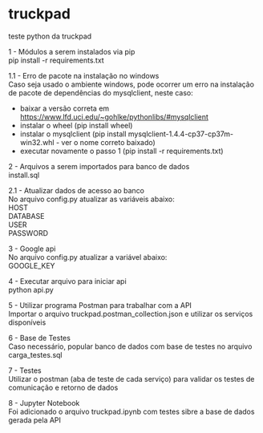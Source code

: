 # truckpad
teste python da truckpad

1 - Módulos a serem instalados via pip\
pip install -r requirements.txt

1.1 - Erro de pacote na instalação no windows\
Caso seja usado o ambiente windows, pode ocorrer um erro na instalação de pacote de dependências do mysqlclient, neste caso:
* baixar a versão correta em https://www.lfd.uci.edu/~gohlke/pythonlibs/#mysqlclient
* instalar o wheel (pip install wheel)
* instalar o mysqlclient (pip install mysqlclient-1.4.4-cp37-cp37m-win32.whl - ver o nome correto baixado)
* executar novamente o passo 1 (pip install -r requirements.txt)

2 - Arquivos a serem importados para banco de dados\
install.sql

2.1 - Atualizar dados de acesso ao banco\
No arquivo config.py atualizar as variáveis abaixo:\
HOST\
DATABASE\
USER\
PASSWORD

3 - Google api\
No arquivo config.py atualizar a variável abaixo:\
GOOGLE_KEY

4 - Executar arquivo para iniciar api\
python api.py

5 - Utilizar programa Postman para trabalhar com a API\
Importar o arquivo truckpad.postman_collection.json e utilizar os serviços disponíveis

6 - Base de Testes\
Caso necessário, popular banco de dados com base de testes no arquivo carga_testes.sql

7 - Testes\
Utilizar o postman (aba de teste de cada serviço) para validar os testes de comunicação e retorno de dados

8 - Jupyter Notebook\
Foi adicionado o arquivo truckpad.ipynb com testes sibre a base de dados gerada pela API
